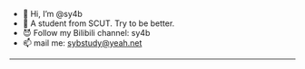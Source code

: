 - 👋 Hi, I’m @sy4b
- 🌱 A student from SCUT. Try to be better.
- 😈 Follow my Bilibili channel: sy4b
- 📫 mail me: sybstudy@yeah.net
---

<!---
sy4b/sy4b is a ✨ special ✨ repository because its `README.md` (this file) appears on your GitHub profile.
You can click the Preview link to take a look at your changes.
--->
